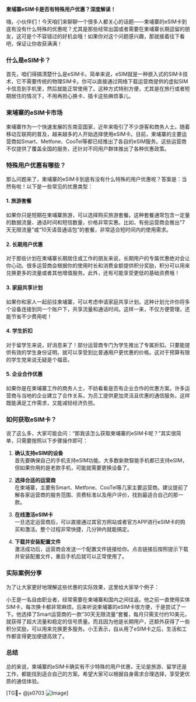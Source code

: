**柬埔寨eSIM卡是否有特殊用户优惠？深度解读！**

嗨，小伙伴们！今天咱们来聊聊一个很多人都关心的话题——柬埔寨的eSIM卡到底有没有什么特殊的优惠呢？尤其是那些经常出国或者需要在柬埔寨长期逗留的朋友，这可是个不容错过的好机会哦！如果你对这个问题感兴趣，那就接着往下看吧，保证让你收获满满！

### 什么是eSIM卡？

首先，咱们得搞清楚什么是eSIM卡。简单来说，eSIM就是一种嵌入式的SIM卡技术，它不需要传统的物理SIM卡。你可以直接通过网络下载运营商提供的虚拟SIM卡信息到手机里，然后就能正常使用了。这种方式特别方便，尤其是在旅行或者短期居住的情况下，不用再担心换卡、插卡这些麻烦事儿。

### 柬埔寨的eSIM卡市场

柬埔寨作为一个快速发展的东南亚国家，近年来吸引了不少游客和商务人士。随着移动互联网的普及，越来越多的人开始选择使用eSIM卡。目前，柬埔寨的主要运营商如Smart、Metfone、CooTel等都已经推出了各自的eSIM服务。这些运营商不仅提供了覆盖全国的服务，还针对不同用户群体推出了各种优惠政策。

### 特殊用户优惠有哪些？

那么问题来了，柬埔寨的eSIM卡到底有没有什么特殊的用户优惠呢？答案是：当然有啦！以下是一些常见的优惠类型：

#### 1. **旅游套餐**
如果你只是短期在柬埔寨旅游，可以选择购买旅游套餐。这种套餐通常包含一定量的数据流量、通话时间和短信数量，价格非常实惠。比如，有些运营商会推出“7天无限流量”或“10天语音通话包”的套餐，非常适合短时间内的使用需求。

#### 2. **长期用户优惠**
对于那些计划在柬埔寨长期居住或工作的朋友来说，长期用户的专属优惠绝对会让你心动。很多运营商会根据你的使用时长和消费金额提供积分奖励，积分可以用来兑换更多的流量或者其他增值服务。此外，还有可能享受更低的基础资费哦！

#### 3. **家庭共享计划**
如果你和家人一起前往柬埔寨，可以考虑申请家庭共享计划。这种计划允许你将多个设备连接到同一个账户下，共享流量和通话时间。这样一来，不仅方便管理，还能节省不少费用呢！

#### 4. **学生折扣**
对于留学生来说，好消息来了！部分运营商专门为学生推出了专属折扣。只要能提供有效的学生身份证明，就可以享受到比普通用户更优惠的价格。这对于预算有限的学生党来说无疑是个福音。

#### 5. **企业合作优惠**
如果你是在柬埔寨工作的商务人士，不妨看看是否有企业合作的优惠方案。许多运营商与当地的企业建立了合作关系，为员工提供更加灵活且优惠的通信服务。这样既能满足工作需求，又能减轻经济负担。

### 如何获取eSIM卡？

说了这么多，大家可能会问：“那我该怎么获取柬埔寨的eSIM卡呢？”其实很简单，只需要按照以下步骤操作即可：

1. **确认支持eSIM的设备**  
   首先要确保自己的手机支持eSIM功能。大多数新款智能手机都已支持eSIM，但如果你用的是老款手机，可能就需要更换设备了。

2. **选择合适的运营商**  
   在柬埔寨，主要有Smart、Metfone、CooTel等几家主要运营商。建议提前了解各家运营商的服务范围、资费标准以及用户评价，找到最适合自己的那一款。

3. **在线激活eSIM卡**  
   一旦选定运营商后，可以直接通过其官方网站或者官方APP进行eSIM卡的购买和激活。整个过程非常快捷，几分钟内就能搞定。

4. **下载并安装配置文件**  
   激活成功后，运营商会发送一个配置文件链接给你。点击链接后按照提示下载并安装配置文件，重启手机后就可以正常使用了。

### 实际案例分享

为了让大家更好地理解这些优惠的实际效果，这里给大家举个例子：

小王是一名自由职业者，经常需要在柬埔寨和国内之间往返。他之前一直使用实体SIM卡，每次换卡都非常麻烦。后来听说柬埔寨的eSIM卡很方便，于是尝试了一下。他选择了Smart运营商的一款“30天无限流量”套餐，每月只需支付约10美元，就获得了超大流量和稳定的信号质量。而且因为他是长期用户，还额外获得了一些积分奖励，可以用来兑换更多服务。小王表示，自从用了eSIM卡之后，生活和工作都变得更加便捷高效了。

### 总结

总的来说，柬埔寨的eSIM卡确实有不少特殊的用户优惠，无论是旅游、留学还是工作，都能找到适合自己的方案。希望大家可以根据自身需求合理选择，享受更优质的通信体验。

[TG💪+ @jx0703 ![Image](https://github.com/user-attachments/assets/dbca1d08-cadb-493c-b0ec-ad6f7a83f270)]